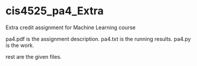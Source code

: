 # cis4525_pa4_Extra

Extra credit assignment for Machine Learning course

pa4.pdf is the assignment description.
pa4.txt is the running results.
pa4.py is the work.


rest are the given files.
